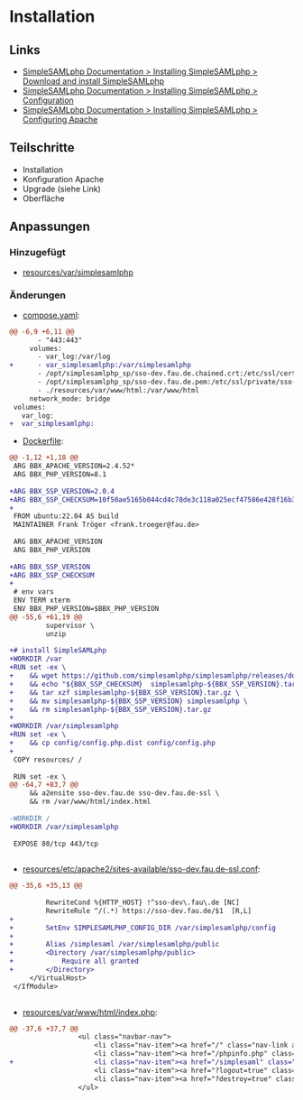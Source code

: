 # Installation

## Links
* [SimpleSAMLphp Documentation > Installing SimpleSAMLphp > Download and install SimpleSAMLphp](https://simplesamlphp.org/docs/stable/simplesamlphp-install.html#download-and-install-simplesamlphp)
* [SimpleSAMLphp Documentation > Installing SimpleSAMLphp > Configuration](https://simplesamlphp.org/docs/stable/simplesamlphp-install.html#configuration)
* [SimpleSAMLphp Documentation > Installing SimpleSAMLphp > Configuring Apache](https://simplesamlphp.org/docs/stable/simplesamlphp-install.html#configuring-apache)

## Teilschritte
* Installation
* Konfiguration Apache
* Upgrade (siehe Link)
* Oberfläche

[//]: # (AUTOGENERATE START)
## Anpassungen
### Hinzugefügt
* [resources/var/simplesamlphp](../../../blob/main/02_installation/resources/var/simplesamlphp)

### Änderungen
* [compose.yaml](../../../blob/main/02_installation/compose.yaml):
```diff
@@ -6,9 +6,11 @@
       - "443:443"
     volumes:
       - var_log:/var/log
+      - var_simplesamlphp:/var/simplesamlphp
       - /opt/simplesamlphp_sp/sso-dev.fau.de.chained.crt:/etc/ssl/certs/sso-dev.fau.de.chained.crt
       - /opt/simplesamlphp_sp/sso-dev.fau.de.pem:/etc/ssl/private/sso-dev.fau.de.pem
       - ./resources/var/www/html:/var/www/html
     network_mode: bridge
 volumes:
   var_log:
+  var_simplesamlphp:
```
* [Dockerfile](../../../blob/main/02_installation/Dockerfile):
```diff
@@ -1,12 +1,18 @@
 ARG BBX_APACHE_VERSION=2.4.52*
 ARG BBX_PHP_VERSION=8.1
 
+ARG BBX_SSP_VERSION=2.0.4
+ARG BBX_SSP_CHECKSUM=10f50ae5165b044cd4c78de3c118a025ecf47586e428f16b340933f9d44ab52c
+
 FROM ubuntu:22.04 AS build
 MAINTAINER Frank Tröger <frank.troeger@fau.de>
 
 ARG BBX_APACHE_VERSION
 ARG BBX_PHP_VERSION
 
+ARG BBX_SSP_VERSION
+ARG BBX_SSP_CHECKSUM
+
 # env vars
 ENV TERM xterm
 ENV BBX_PHP_VERSION=$BBX_PHP_VERSION
@@ -55,6 +61,19 @@
         supervisor \
         unzip
 
+# install SimpleSAMLphp
+WORKDIR /var
+RUN set -ex \
+    && wget https://github.com/simplesamlphp/simplesamlphp/releases/download/v${BBX_SSP_VERSION}/simplesamlphp-${BBX_SSP_VERSION}.tar.gz \
+    && echo "${BBX_SSP_CHECKSUM}  simplesamlphp-${BBX_SSP_VERSION}.tar.gz" | sha256sum -c \
+    && tar xzf simplesamlphp-${BBX_SSP_VERSION}.tar.gz \
+    && mv simplesamlphp-${BBX_SSP_VERSION} simplesamlphp \
+    && rm simplesamlphp-${BBX_SSP_VERSION}.tar.gz
+
+WORKDIR /var/simplesamlphp
+RUN set -ex \
+    && cp config/config.php.dist config/config.php
+
 COPY resources/ /
 
 RUN set -ex \
@@ -64,7 +83,7 @@
     && a2ensite sso-dev.fau.de sso-dev.fau.de-ssl \
     && rm /var/www/html/index.html
 
-WORKDIR /
+WORKDIR /var/simplesamlphp
 
 EXPOSE 80/tcp 443/tcp
 
```
* [resources/etc/apache2/sites-available/sso-dev.fau.de-ssl.conf](../../../blob/main/02_installation/resources/etc/apache2/sites-available/sso-dev.fau.de-ssl.conf):
```diff
@@ -35,6 +35,13 @@
 
         RewriteCond %{HTTP_HOST} !^sso-dev\.fau\.de [NC]
         RewriteRule ^/(.*) https://sso-dev.fau.de/$1  [R,L]
+
+        SetEnv SIMPLESAMLPHP_CONFIG_DIR /var/simplesamlphp/config
+
+        Alias /simplesaml /var/simplesamlphp/public
+        <Directory /var/simplesamlphp/public>
+            Require all granted
+        </Directory>
     </VirtualHost>
 </IfModule>
 
```
* [resources/var/www/html/index.php](../../../blob/main/02_installation/resources/var/www/html/index.php):
```diff
@@ -37,6 +37,7 @@
                 <ul class="navbar-nav">
                     <li class="nav-item"><a href="/" class="nav-link active">Home</a></li>
                     <li class="nav-item"><a href="/phpinfo.php" class="nav-link">PHP Info</a></li>
+                    <li class="nav-item"><a href="/simplesaml" class="nav-link">SimpleSAMLphp</a></li>
                     <li class="nav-item"><a href="?logout=true" class="nav-link"><i class="bi bi-box-arrow-right"></i>Abmelden</a></li>
                     <li class="nav-item"><a href="?destroy=true" class="nav-link"><i class="bi bi-box-arrow-right"></i>Destroy</a></li>
                 </ul>
```

[//]: # (AUTOGENERATE END)
